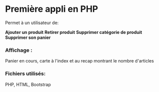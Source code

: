 # Première appli en PHP

Permet à un utilisateur de:

 **Ajouter un produit**
 **Retirer produit**
 **Supprimer catégorie de produit**
 **Supprimer son panier**

### Affichage :

Panier en cours, carte à l'index et au recap montrant le nombre d'articles 

### Fichiers utilisés:
 PHP, HTML, Bootstrap
